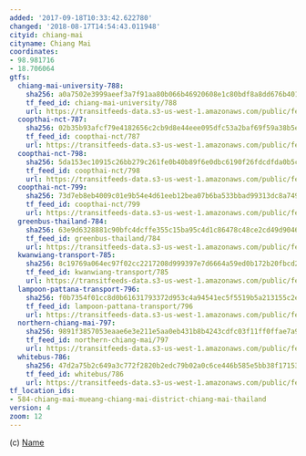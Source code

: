 ```yaml
---
added: '2017-09-18T10:33:42.622780'
changed: '2018-08-17T14:54:43.011948'
cityid: chiang-mai
cityname: Chiang Mai
coordinates:
- 98.981716
- 18.706064
gtfs:
  chiang-mai-university-788:
    sha256: a0a7502e3999aeef3a7f91aa80b066b46920608e1c80bdf8a8dd676b401a1829
    tf_feed_id: chiang-mai-university/788
    url: https://transitfeeds-data.s3-us-west-1.amazonaws.com/public/feeds/chiang-mai-university/788/20180311/gtfs.zip
  coopthai-nct-787:
    sha256: 02b35b93afcf79e4182656c2cb9d8e44eee095dfc53a2baf69f59a38b5e86cd2
    tf_feed_id: coopthai-nct/787
    url: https://transitfeeds-data.s3-us-west-1.amazonaws.com/public/feeds/coopthai-nct/787/20180311/gtfs.zip
  coopthai-nct-798:
    sha256: 5da153ec10915c26bb279c261fe0b40b89f6e0dbc6190f26fdcdfda0b5c77bb1
    tf_feed_id: coopthai-nct/798
    url: https://transitfeeds-data.s3-us-west-1.amazonaws.com/public/feeds/coopthai-nct/798/20180311/gtfs.zip
  coopthai-nct-799:
    sha256: 73d7eb8eb4009c01e9b54e4d61eeb12bea07b6ba533bbad99313dc8a7492b15f
    tf_feed_id: coopthai-nct/799
    url: https://transitfeeds-data.s3-us-west-1.amazonaws.com/public/feeds/coopthai-nct/799/20180311/gtfs.zip
  greenbus-thailand-784:
    sha256: 63e9d6328881c90bfc4dcffe355c15ba95c4d1c86478c48ce2cd49d9046873a7
    tf_feed_id: greenbus-thailand/784
    url: https://transitfeeds-data.s3-us-west-1.amazonaws.com/public/feeds/greenbus-thailand/784/20180314/gtfs.zip
  kwanwiang-transport-785:
    sha256: 8c19769a064ec97f02cc2217208d999397e7d6664a59ed0b172b20fbcd25a524
    tf_feed_id: kwanwiang-transport/785
    url: https://transitfeeds-data.s3-us-west-1.amazonaws.com/public/feeds/kwanwiang-transport/785/20180311/gtfs.zip
  lampoon-pattana-transport-796:
    sha256: f0b7354f01cc8d0b61631793372d953c4a94541ec5f5519b5a213155c2e6f6bf
    tf_feed_id: lampoon-pattana-transport/796
    url: https://transitfeeds-data.s3-us-west-1.amazonaws.com/public/feeds/lampoon-pattana-transport/796/20180313/gtfs.zip
  northern-chiang-mai-797:
    sha256: 9891f3857053eaae6e3e211e5aa0eb431b8b4243cdfc03f11ff0ffae7a9acd49
    tf_feed_id: northern-chiang-mai/797
    url: https://transitfeeds-data.s3-us-west-1.amazonaws.com/public/feeds/northern-chiang-mai/797/20180311/gtfs.zip
  whitebus-786:
    sha256: 47d2a75b2c649a3c772f2820b2edc79b02a0c6ce446b585e5bb38f171539ed20
    tf_feed_id: whitebus/786
    url: https://transitfeeds-data.s3-us-west-1.amazonaws.com/public/feeds/whitebus/786/20180311/gtfs.zip
tf_location_ids:
- 584-chiang-mai-mueang-chiang-mai-district-chiang-mai-thailand
version: 4
zoom: 12
---
```


(c) [Name](http://)